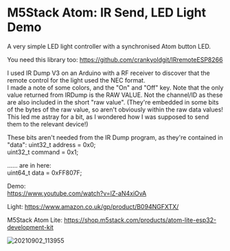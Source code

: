 # M5Stack Atom: IR Send, LED Light Demo
A very simple LED light controller with a synchronised Atom button LED.

You need this library too:
https://github.com/crankyoldgit/IRremoteESP8266

I used IR Dump V3 on an Arduino with a RF receiver to discover that the remote control for the light used the NEC format.              
I made a note of some colors, and the "On" and "Off" key.
Note that the only value returned from IRDump is the RAW VALUE. Not the channel/ID as these are also included in the short "raw value". (They're embedded in some bits of the bytes of the raw value, so aren't obviously within the raw data values! This led me astray for a bit, as I wondered how I was supposed to send them to the relevant device!)

These bits aren't needed from the IR Dump program, as they're contained in "data":
uint32_t address = 0x0;             
uint32_t command = 0x1;        

...... are in here:                  
uint64_t data = 0xFF807F;         

Demo:           
https://www.youtube.com/watch?v=lZ-aN4xiOvA

Light: https://www.amazon.co.uk/gp/product/B094NGFXTX/

M5Stack Atom Lite: https://shop.m5stack.com/products/atom-lite-esp32-development-kit



![20210902_113955](https://user-images.githubusercontent.com/1586332/131835960-ce7c9353-8980-467d-a2c9-7573dfb75346.jpg)




